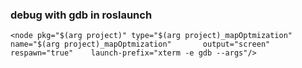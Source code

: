 ### debug with gdb in roslaunch

    <node pkg="$(arg project)" type="$(arg project)_mapOptmization"      name="$(arg project)_mapOptmization"       output="screen"     respawn="true"    launch-prefix="xterm -e gdb --args"/>



